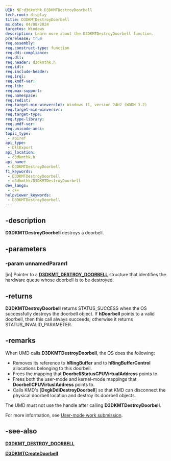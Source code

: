 ```yaml
---
UID: NF:d3dkmthk.D3DKMTDestroyDoorbell
tech.root: display
title: D3DKMTDestroyDoorbell
ms.date: 04/08/2024
targetos: Windows
description: Learn more about the D3DKMTDestroyDoorbell function.
prerelease: true
req.assembly: 
req.construct-type: function
req.ddi-compliance: 
req.dll: 
req.header: d3dkmthk.h
req.idl: 
req.include-header: 
req.irql: 
req.kmdf-ver: 
req.lib: 
req.max-support: 
req.namespace: 
req.redist: 
req.target-min-winverclnt: Windows 11, version 24H2 (WDDM 3.2)
req.target-min-winversvr: 
req.target-type: 
req.type-library: 
req.umdf-ver: 
req.unicode-ansi: 
topic_type:
 - apiref
api_type:
 - DllExport
api_location:
 - d3dkmthk.h
api_name:
 - D3DKMTDestroyDoorbell
f1_keywords:
 - D3DKMTDestroyDoorbell
 - d3dkmthk/D3DKMTDestroyDoorbell
dev_langs:
 - c++
helpviewer_keywords:
 - D3DKMTDestroyDoorbell
---
```


## -description

**D3DKMTDestroyDoorbell** destroys a doorbell.

## -parameters

### -param unnamedParam1

[in] Pointer to a [**D3DKMT_DESTROY_DOORBELL**](ns-d3dkmthk-d3dkmt_destroy_doorbell.md) structure that identifies the hardware queue whose doorbell is to be destroyed.

## -returns

**D3DKMTDestroyDoorbell** returns STATUS_SUCCESS when the OS successfully destroys the doorbell object. If **hDoorbell** points to a valid doorbell, then this call always succeeds; otherwise it returns STATUS_INVALID_PARAMETER.

## -remarks

When UMD calls **D3DKMTDestroyDoorbell**, the OS does the following:

* Removes its reference to **hRingBuffer** and to **hRingBufferControl** allocations belonging to this doorbell.
* Frees the mapping that **DoorbellStatusCPUVirtualAddress** points to.
* Frees both the user-mode and kernel-mode mappings that **DoorbellCPUVirtuslAddress** points to.
* Calls KMD's [**DxgkDdiDestroyDoorbell**] so that KMD can disconnect the physical doorbell location and destroy its doorbell objects.

The UMD must not use the handle after calling **D3DKMTDestroyDoorbell**.

For more information, see [User-mode work submission](/windows-hardware/drivers/display/user-mode-work-submission).

## -see-also

[**D3DKMT_DESTROY_DOORBELL**](ns-d3dkmthk-d3dkmt_destroy_doorbell.md)

[**D3DKMTCreateDoorbell**](nf-d3dkmthk-d3dkmtcreatedoorbell.md)
